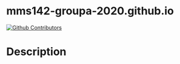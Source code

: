 # mms142-groupa-2020.github.io

[![Github Contributors](https://img.shields.io/github/contributors/ianignacioa/Telemedicine.svg?style=flat-square)](https://github.com/ianignacioa/mms142-groupa-2020.github.io/graphs/contributors)


# Description

